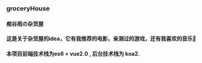 ### groceryHouse
#### 痴谷雨の杂货屋
#### 这是关于杂货屋的idea，它有我推荐的电影，亲测过的游戏，还有我喜欢的音乐🎵
#### 本项目前端技术栈为es6 + vue2.0 , 后台技术栈为 koa2.
